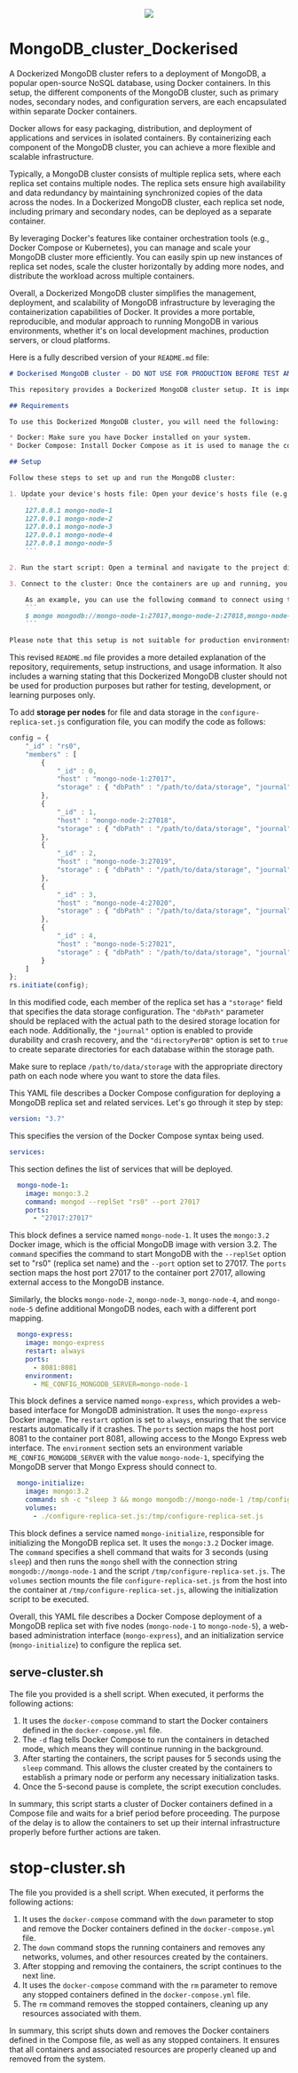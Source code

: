 <p align="center">
  <a href="https://skillicons.dev">
    <img src="https://skillicons.dev/icons?i=mongodb,linux,docker " />
  </a>
</p>


# MongoDB_cluster_Dockerised

A Dockerized MongoDB cluster refers to a deployment of MongoDB, a popular open-source NoSQL database, using Docker containers. In this setup, the different components of the MongoDB cluster, such as primary nodes, secondary nodes, and configuration servers, are each encapsulated within separate Docker containers.

Docker allows for easy packaging, distribution, and deployment of applications and services in isolated containers. By containerizing each component of the MongoDB cluster, you can achieve a more flexible and scalable infrastructure.

Typically, a MongoDB cluster consists of multiple replica sets, where each replica set contains multiple nodes. The replica sets ensure high availability and data redundancy by maintaining synchronized copies of the data across the nodes. In a Dockerized MongoDB cluster, each replica set node, including primary and secondary nodes, can be deployed as a separate container.

By leveraging Docker's features like container orchestration tools (e.g., Docker Compose or Kubernetes), you can manage and scale your MongoDB cluster more efficiently. You can easily spin up new instances of replica set nodes, scale the cluster horizontally by adding more nodes, and distribute the workload across multiple containers.

Overall, a Dockerized MongoDB cluster simplifies the management, deployment, and scalability of MongoDB infrastructure by leveraging the containerization capabilities of Docker. It provides a more portable, reproducible, and modular approach to running MongoDB in various environments, whether it's on local development machines, production servers, or cloud platforms.


Here is a fully described version of your `README.md` file:

```markdown
# Dockerised MongoDB cluster - DO NOT USE FOR PRODUCTION BEFORE TEST AND CHECK DATA AVAILABILITY IS OK!

This repository provides a Dockerized MongoDB cluster setup. It is important to note that this setup is not intended for production use and should only be used for testing or development purposes.

## Requirements

To use this Dockerized MongoDB cluster, you will need the following:

* Docker: Make sure you have Docker installed on your system.
* Docker Compose: Install Docker Compose as it is used to manage the container orchestration.

## Setup

Follow these steps to set up and run the MongoDB cluster:

1. Update your device's hosts file: Open your device's hosts file (e.g., `/etc/hosts`) and add the following entries pointing to `127.0.0.1`:
    ```
    127.0.0.1 mongo-node-1
    127.0.0.1 mongo-node-2
    127.0.0.1 mongo-node-3
    127.0.0.1 mongo-node-4
    127.0.0.1 mongo-node-5
    ```

2. Run the start script: Open a terminal and navigate to the project directory. Run the command `./start.sh`. This script will spin up six Docker containers: five MongoDB nodes and one instance of Mongo Express.

3. Connect to the cluster: Once the containers are up and running, you should be able to connect to the MongoDB cluster using the connection string: `mongodb://mongo-node-1:27017,mongo-node-2:27018,mongo-node-3:27019,mongo-node-4:27020,mongo-node-5:27021/?replicaSet=rs0`

    As an example, you can use the following command to connect using the MongoDB shell:
    ```
    $ mongo mongodb://mongo-node-1:27017,mongo-node-2:27018,mongo-node-3:27019,mongo-node-4:27020,mongo-node-5:27021/?replicaSet=rs0
    ```

Please note that this setup is not suitable for production environments. It is designed for local development, testing, or learning purposes only.
```

This revised `README.md` file provides a more detailed explanation of the repository, requirements, setup instructions, and usage information. It also includes a warning stating that this Dockerized MongoDB cluster should not be used for production purposes but rather for testing, development, or learning purposes only.

To add **storage per nodes** for file and data storage in the `configure-replica-set.js` configuration file, you can modify the code as follows:

```javascript
config = {
    "_id" : "rs0",
    "members" : [
        {
            "_id" : 0,
            "host" : "mongo-node-1:27017",
            "storage" : { "dbPath" : "/path/to/data/storage", "journal" : { "enabled" : true }, "directoryPerDB": true }
        },
        { 
            "_id" : 1,
            "host" : "mongo-node-2:27018",
            "storage" : { "dbPath" : "/path/to/data/storage", "journal" : { "enabled" : true }, "directoryPerDB": true }
        },
        { 
            "_id" : 2,
            "host" : "mongo-node-3:27019",
            "storage" : { "dbPath" : "/path/to/data/storage", "journal" : { "enabled" : true }, "directoryPerDB": true }
        },
        { 
            "_id" : 3,
            "host" : "mongo-node-4:27020",
            "storage" : { "dbPath" : "/path/to/data/storage", "journal" : { "enabled" : true }, "directoryPerDB": true }
        },
        { 
            "_id" : 4,
            "host" : "mongo-node-5:27021",
            "storage" : { "dbPath" : "/path/to/data/storage", "journal" : { "enabled" : true }, "directoryPerDB": true }
        }
    ]
};
rs.initiate(config);
```

In this modified code, each member of the replica set has a `"storage"` field that specifies the data storage configuration. The `"dbPath"` parameter should be replaced with the actual path to the desired storage location for each node. Additionally, the `"journal"` option is enabled to provide durability and crash recovery, and the `"directoryPerDB"` option is set to `true` to create separate directories for each database within the storage path.

Make sure to replace `/path/to/data/storage` with the appropriate directory path on each node where you want to store the data files.


This YAML file describes a Docker Compose configuration for deploying a MongoDB replica set and related services. Let's go through it step by step:

```yaml
version: "3.7"
```
This specifies the version of the Docker Compose syntax being used.

```yaml
services:
```
This section defines the list of services that will be deployed.

```yaml
  mongo-node-1:
    image: mongo:3.2
    command: mongod --replSet "rs0" --port 27017
    ports:
      - "27017:27017"
```
This block defines a service named `mongo-node-1`. It uses the `mongo:3.2` Docker image, which is the official MongoDB image with version 3.2. The `command` specifies the command to start MongoDB with the `--replSet` option set to "rs0" (replica set name) and the `--port` option set to 27017. The `ports` section maps the host port 27017 to the container port 27017, allowing external access to the MongoDB instance.

Similarly, the blocks `mongo-node-2`, `mongo-node-3`, `mongo-node-4`, and `mongo-node-5` define additional MongoDB nodes, each with a different port mapping.

```yaml
  mongo-express:
    image: mongo-express
    restart: always
    ports:
      - 8081:8081
    environment:
      - ME_CONFIG_MONGODB_SERVER=mongo-node-1
```
This block defines a service named `mongo-express`, which provides a web-based interface for MongoDB administration. It uses the `mongo-express` Docker image. The `restart` option is set to `always`, ensuring that the service restarts automatically if it crashes. The `ports` section maps the host port 8081 to the container port 8081, allowing access to the Mongo Express web interface. The `environment` section sets an environment variable `ME_CONFIG_MONGODB_SERVER` with the value `mongo-node-1`, specifying the MongoDB server that Mongo Express should connect to.

```yaml
  mongo-initialize:
    image: mongo:3.2
    command: sh -c "sleep 3 && mongo mongodb://mongo-node-1 /tmp/configure-replica-set.js"
    volumes:
      - ./configure-replica-set.js:/tmp/configure-replica-set.js
```
This block defines a service named `mongo-initialize`, responsible for initializing the MongoDB replica set. It uses the `mongo:3.2` Docker image. The `command` specifies a shell command that waits for 3 seconds (using `sleep`) and then runs the `mongo` shell with the connection string `mongodb://mongo-node-1` and the script `/tmp/configure-replica-set.js`. The `volumes` section mounts the file `configure-replica-set.js` from the host into the container at `/tmp/configure-replica-set.js`, allowing the initialization script to be executed.

Overall, this YAML file describes a Docker Compose deployment of a MongoDB replica set with five nodes (`mongo-node-1` to `mongo-node-5`), a web-based administration interface (`mongo-express`), and an initialization service (`mongo-initialize`) to configure the replica set.


## serve-cluster.sh

The file you provided is a shell script. When executed, it performs the following actions:

1. It uses the `docker-compose` command to start the Docker containers defined in the `docker-compose.yml` file.
2. The `-d` flag tells Docker Compose to run the containers in detached mode, which means they will continue running in the background.
3. After starting the containers, the script pauses for 5 seconds using the `sleep` command. This allows the cluster created by the containers to establish a primary node or perform any necessary initialization tasks.
4. Once the 5-second pause is complete, the script execution concludes.

In summary, this script starts a cluster of Docker containers defined in a Compose file and waits for a brief period before proceeding. The purpose of the delay is to allow the containers to set up their internal infrastructure properly before further actions are taken.


# stop-cluster.sh

The file you provided is a shell script. When executed, it performs the following actions:

1. It uses the `docker-compose` command with the `down` parameter to stop and remove the Docker containers defined in the `docker-compose.yml` file.
2. The `down` command stops the running containers and removes any networks, volumes, and other resources created by the containers.
3. After stopping and removing the containers, the script continues to the next line.
4. It uses the `docker-compose` command with the `rm` parameter to remove any stopped containers defined in the `docker-compose.yml` file.
5. The `rm` command removes the stopped containers, cleaning up any resources associated with them.

In summary, this script shuts down and removes the Docker containers defined in the Compose file, as well as any stopped containers. It ensures that all containers and associated resources are properly cleaned up and removed from the system.
